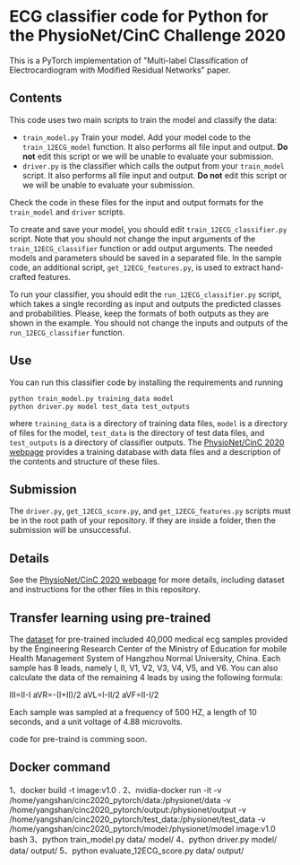 # ECG classifier code for Python for the PhysioNet/CinC Challenge 2020
This is a PyTorch implementation of "Multi-label Classification of Electrocardiogram with Modified Residual Networks" paper.

## Contents

This code uses two main scripts to train the model and classify the data:

* `train_model.py` Train your model. Add your model code to the `train_12ECG_model` function. It also performs all file input and output. **Do not** edit this script or we will be unable to evaluate your submission.
* `driver.py` is the classifier which calls the output from your `train_model` script. It also performs all file input and output. **Do not** edit this script or we will be unable to evaluate your submission.

Check the code in these files for the input and output formats for the `train_model` and `driver` scripts.

To create and save your model, you should edit `train_12ECG_classifier.py` script. Note that you should not change the input arguments of the `train_12ECG_classifier` function or add output arguments. The needed models and parameters should be saved in a separated file. In the sample code, an additional script, `get_12ECG_features.py`, is used to extract hand-crafted features. 

To run your classifier, you should edit the `run_12ECG_classifier.py` script, which takes a single recording as input and outputs the predicted classes and probabilities. Please, keep the formats of both outputs as they are shown in the example. You should not change the inputs and outputs of the `run_12ECG_classifier` function.

## Use

You can run this classifier code by installing the requirements and running

    python train_model.py training_data model   
    python driver.py model test_data test_outputs

where `training_data` is a directory of training data files, `model` is a directory of files for the model, `test_data` is the directory of test data files, and `test_outputs` is a directory of classifier outputs.  The [PhysioNet/CinC 2020 webpage](https://physionetchallenges.github.io/2020/) provides a training database with data files and a description of the contents and structure of these files.

## Submission

The `driver.py`, `get_12ECG_score.py`, and `get_12ECG_features.py` scripts must be in the root path of your repository. If they are inside a folder, then the submission will be unsuccessful.

## Details

See the [PhysioNet/CinC 2020 webpage](https://physionetchallenges.github.io/2020/) for more details, including dataset and instructions for the other files in this repository.

## Transfer learning using pre-trained

The [dataset](https://tianchi.aliyun.com/competition/entrance/231754/information) for pre-trained included 40,000 medical ecg samples provided by the Engineering Research Center of the Ministry of Education for mobile Health Management System of Hangzhou Normal University, China. Each sample has 8 leads, namely I, II, V1, V2, V3, V4, V5, and V6. You can also calculate the data of the remaining 4 leads by using the following formula:

III=II-I
aVR=-(I+II)/2
aVL=I-II/2
aVF=II-I/2

Each sample was sampled at a frequency of 500 HZ, a length of 10 seconds, and a unit voltage of 4.88 microvolts.

code for pre-traind is comming soon.

## Docker command
1、docker build -t image:v1.0 .
2、nvidia-docker run -it -v /home/yangshan/cinc2020_pytorch/data:/physionet/data -v /home/yangshan/cinc2020_pytorch/output:/physionet/output  -v /home/yangshan/cinc2020_pytorch/test_data:/physionet/test_data -v /home/yangshan/cinc2020_pytorch/model:/physionet/model  image:v1.0 bash
3、python train_model.py data/ model/
4、python driver.py model/ data/ output/
5、python evaluate_12ECG_score.py data/ output/

